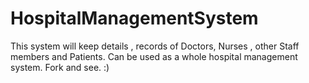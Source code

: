 # HospitalManagementSystem
This system will keep details , records of Doctors, Nurses , other Staff members and Patients. Can be used as a whole hospital management system. Fork and see.  :)
